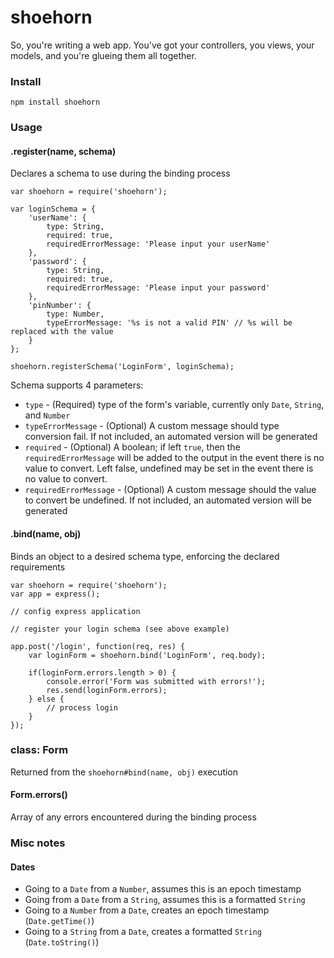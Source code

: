 # shoehorn

So, you're writing a web app. You've got your controllers, you views, your models, and you're glueing them all together.

### Install
```
npm install shoehorn
```

### Usage

#### .register(name, schema)
Declares a schema to use during the binding process

```
var shoehorn = require('shoehorn');

var loginSchema = {
    'userName': {
        type: String,
        required: true,
        requiredErrorMessage: 'Please input your userName'
    },
    'password': {
        type: String,
        required: true,
        requiredErrorMessage: 'Please input your password'
    },
    'pinNumber': {
        type: Number,
        typeErrorMessage: '%s is not a valid PIN' // %s will be replaced with the value
    }
};

shoehorn.registerSchema('LoginForm', loginSchema);
```

Schema supports 4 parameters:
* `type` - (Required) type of the form's variable, currently only `Date`, `String`, and `Number`
* `typeErrorMessage` - (Optional) A custom message should type conversion fail. If not included, an automated version will be generated
* `required` - (Optional) A boolean; if left `true`, then the `requiredErrorMessage` will be added to the output in the event there is no value to convert. Left false, undefined may be set in the event there is no value to convert.
* `requiredErrorMessage` - (Optional) A custom message should the value to convert be undefined. If not included, an automated version will be generated

#### .bind(name, obj)
Binds an object to a desired schema type, enforcing the declared requirements

```
var shoehorn = require('shoehorn');
var app = express();

// config express application

// register your login schema (see above example)

app.post('/login', function(req, res) {
    var loginForm = shoehorn.bind('LoginForm', req.body);

    if(loginForm.errors.length > 0) {
        console.error('Form was submitted with errors!');
        res.send(loginForm.errors);
    } else {
        // process login
    }
});
```

### class: Form
Returned from the `shoehorn#bind(name, obj)` execution

#### Form.errors()
Array of any errors encountered during the binding process

### Misc notes

#### Dates
* Going to a `Date` from a `Number`, assumes this is an epoch timestamp
* Going from a `Date` from a `String`, assumes this is a formatted `String`
* Going to a `Number` from a `Date`, creates an epoch timestamp (`Date.getTime()`)
* Going to a `String` from a `Date`, creates a formatted `String` (`Date.toString()`)
